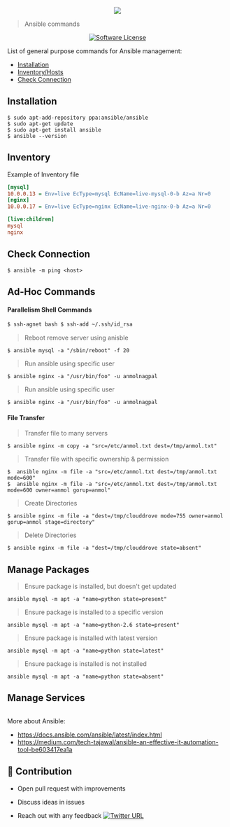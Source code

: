 <p align="center"><img src="https://i.imgur.com/xYb2PRb.png" /></p>

> Ansible commands

<p align="center">
    <a href="LICENSE.md">
      <img src="https://img.shields.io/badge/license-MIT-brightgreen.svg?style=flat-square" alt="Software License">
    </a>
</p>

List of general purpose commands for Ansible management:

- [Installation](#installation)
- [Inventory/Hosts](#inventory)
- [Check Connection](#check-connection)

## Installation

```
$ sudo apt-add-repository ppa:ansible/ansible
$ sudo apt-get update
$ sudo apt-get install ansible
$ ansible --version
```

## Inventory

Example of Inventory file

```ini
[mysql]
10.0.0.13 = Env=live EcType=mysql EcName=live-mysql-0-b Az=a Nr=0
[nginx]
10.0.0.17 = Env=live EcType=nginx EcName=live-nginx-0-b Az=a Nr=0

[live:children] 
mysql
nginx
```

## Check Connection

```yamlex
$ ansible -m ping <host>
```

## Ad-Hoc Commands

#### Parallelism Shell Commands

```bash
$ ssh-agnet bash $ ssh-add ~/.ssh/id_rsa
```
> Reboot remove server using anisble
```yamlex
$ ansible mysql -a "/sbin/reboot" -f 20
```
> Run ansible using specific user
```yamlex
$ ansible nginx -a "/usr/bin/foo" -u anmolnagpal
```   
> Run ansible using specific user
```yamlex
$ ansible nginx -a "/usr/bin/foo" -u anmolnagpal
```   
#### File Transfer

> Transfer file to many servers
```yamlex
$ ansible nginx -m copy -a "src=/etc/anmol.txt dest=/tmp/anmol.txt"
```
> Transfer file with specific ownership & permission
```yamlex
$  ansible nginx -m file -a "src=/etc/anmol.txt dest=/tmp/anmol.txt mode=600"
$  ansible nginx -m file -a "src=/etc/anmol.txt dest=/tmp/anmol.txt mode=600 owner=anmol gorup=anmol"
```
> Create Directories 

```yamlex
$ ansible nginx -m file -a "dest=/tmp/clouddrove mode=755 owner=anmol gorup=anmol stage=directory"
```

> Delete Directories
```yamlex
$ ansible nginx -m file -a "dest=/tmp/clouddrove state=absent"
```

## Manage Packages

> Ensure package is installed, but doesn't get updated
```
ansible mysql -m apt -a "name=python state=present"
```

> Ensure package is installed to a specific version
```
ansible mysql -m apt -a "name=python-2.6 state=present"
```

> Ensure package is installed with latest version
```
ansible mysql -m apt -a "name=python state=latest"
```

> Ensure package is installed is not installed
```
ansible mysql -m apt -a "name=python state=absent"
```

## Manage Services

```
```


More about Ansible: 

- https://docs.ansible.com/ansible/latest/index.html
- https://medium.com/tech-tajawal/ansible-an-effective-it-automation-tool-be603417ea1a

## 👬 Contribution
- Open pull request with improvements
- Discuss ideas in issues

- Reach out with any feedback [![Twitter URL](https://img.shields.io/twitter/url/https/twitter.com/anmol_nagpal.svg?style=social&label=Follow%20%40anmol_nagpal)](https://twitter.com/anmol_nagpal)
